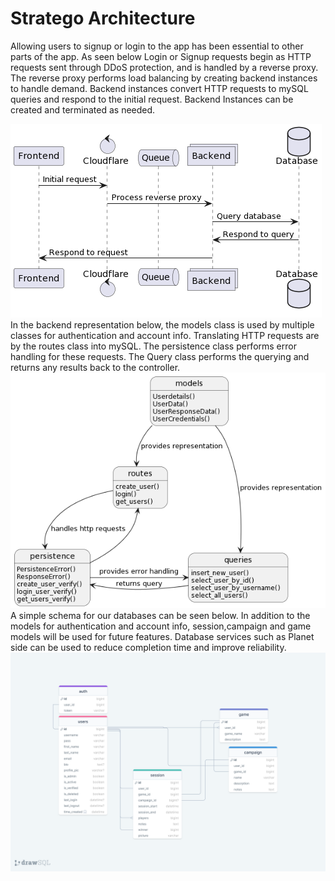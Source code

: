 # Stratego Architecture
Allowing users to signup or login to the app has been essential to other parts of the app. 
As seen below Login or Signup requests begin as HTTP requests sent through DDoS protection, and is handled by a reverse proxy.
The reverse proxy performs load balancing by creating backend instances to handle demand. Backend instances convert HTTP requests to mySQL queries and respond to the initial request.
Backend Instances can be created and terminated as needed.

![Sequence UML](doc/images/SeqUML.png)
In the backend representation below, the models class is used by multiple classes for authentication and account info.
Translating HTTP requests are by the routes class into mySQL. The persistence class performs error handling for these requests. 
The Query class performs the querying and returns any results back to the controller.
![Class UML](doc/images/ClassUML1.png)
A simple schema for our databases can be seen below. In addition to the models for authentication and account info, session,campaign and game models will be used for future features.
Database services such as Planet side can be used to reduce completion time and improve reliability.
![Entity Relationship Diagram](doc/images/ERD.png)
